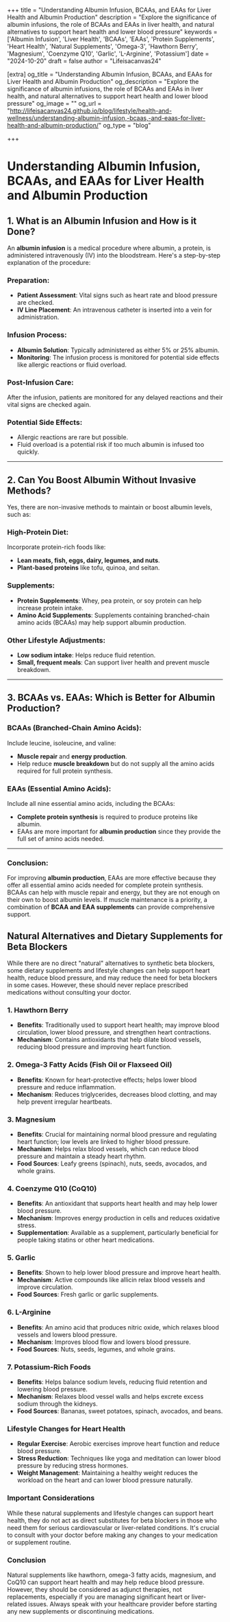 +++
title = "Understanding Albumin Infusion, BCAAs, and EAAs for Liver Health and Albumin Production"
description = "Explore the significance of albumin infusions, the role of BCAAs and EAAs in liver health, and natural alternatives to support heart health and lower blood pressure"
keywords = ['Albumin Infusion', 'Liver Health', 'BCAAs', 'EAAs', 'Protein Supplements', 'Heart Health', 'Natural Supplements', 'Omega-3', 'Hawthorn Berry', 'Magnesium', 'Coenzyme Q10', 'Garlic', 'L-Arginine', 'Potassium']
date = "2024-10-20"
draft = false
author = "Lifeisacanvas24"

[extra]
og_title = "Understanding Albumin Infusion, BCAAs, and EAAs for Liver Health and Albumin Production"
og_description = "Explore the significance of albumin infusions, the role of BCAAs and EAAs in liver health, and natural alternatives to support heart health and lower blood pressure"
og_image = ""
og_url = "http://lifeisacanvas24.github.io/blog/lifestyle/health-and-wellness/understanding-albumin-infusion,-bcaas,-and-eaas-for-liver-health-and-albumin-production/"
og_type = "blog"

<script type="application/ld+json">
{
  "@context": "https://schema.org",
  "@type": "BlogPosting",
  "name": "Understanding Albumin Infusion, BCAAs, and EAAs for Liver Health and Albumin Production",
  "description": "Explore the significance of albumin infusions, the role of BCAAs and EAAs in liver health, and natural alternatives to support heart health and lower blood pressure",
  "url": "http://lifeisacanvas24.github.io/blog/lifestyle/health-and-wellness/understanding-albumin-infusion,-bcaas,-and-eaas-for-liver-health-and-albumin-production/",
  "author": "Lifeisacanvas24",
  "datePublished": "2024-10-20"
}
</script>
+++
# Understanding Albumin Infusion, BCAAs, and EAAs for Liver Health and Albumin Production

## 1. What is an Albumin Infusion and How is it Done?

An **albumin infusion** is a medical procedure where albumin, a protein, is administered intravenously (IV) into the bloodstream. Here\'s a step-by-step explanation of the procedure:

### Preparation:
- **Patient Assessment**: Vital signs such as heart rate and blood pressure are checked.
- **IV Line Placement**: An intravenous catheter is inserted into a vein for administration.

### Infusion Process:
- **Albumin Solution**: Typically administered as either 5% or 25% albumin.
- **Monitoring**: The infusion process is monitored for potential side effects like allergic reactions or fluid overload.

### Post-Infusion Care:
After the infusion, patients are monitored for any delayed reactions and their vital signs are checked again.

### Potential Side Effects:
- Allergic reactions are rare but possible.
- Fluid overload is a potential risk if too much albumin is infused too quickly.

---

## 2. Can You Boost Albumin Without Invasive Methods?

Yes, there are non-invasive methods to maintain or boost albumin levels, such as:

### High-Protein Diet:
Incorporate protein-rich foods like:
- **Lean meats, fish, eggs, dairy, legumes, and nuts**.
- **Plant-based proteins** like tofu, quinoa, and seitan.

### Supplements:
- **Protein Supplements**: Whey, pea protein, or soy protein can help increase protein intake.
- **Amino Acid Supplements**: Supplements containing branched-chain amino acids (BCAAs) may help support albumin production.

### Other Lifestyle Adjustments:
- **Low sodium intake**: Helps reduce fluid retention.
- **Small, frequent meals**: Can support liver health and prevent muscle breakdown.

---

## 3. BCAAs vs. EAAs: Which is Better for Albumin Production?

### **BCAAs (Branched-Chain Amino Acids)**:
Include leucine, isoleucine, and valine:
- **Muscle repair** and **energy production**.
- Help reduce **muscle breakdown** but do not supply all the amino acids required for full protein synthesis.

### **EAAs (Essential Amino Acids)**:
Include all nine essential amino acids, including the BCAAs:
- **Complete protein synthesis** is required to produce proteins like albumin.
- EAAs are more important for **albumin production** since they provide the full set of amino acids needed.

---

### Conclusion:
For improving **albumin production**, EAAs are more effective because they offer all essential amino acids needed for complete protein synthesis. BCAAs can help with muscle repair and energy, but they are not enough on their own to boost albumin levels.
If muscle maintenance is a priority, a combination of **BCAA and EAA supplements** can provide comprehensive support.

## Natural Alternatives and Dietary Supplements for Beta Blockers

While there are no direct \"natural\" alternatives to synthetic beta blockers, some dietary supplements and lifestyle changes can help support heart health, reduce blood pressure, and may reduce the need for beta blockers in some cases. However, these should never replace prescribed medications without consulting your doctor.

### 1. Hawthorn Berry
- **Benefits**: Traditionally used to support heart health; may improve blood circulation, lower blood pressure, and strengthen heart contractions.
- **Mechanism**: Contains antioxidants that help dilate blood vessels, reducing blood pressure and improving heart function.

### 2. Omega-3 Fatty Acids (Fish Oil or Flaxseed Oil)
- **Benefits**: Known for heart-protective effects; helps lower blood pressure and reduce inflammation.
- **Mechanism**: Reduces triglycerides, decreases blood clotting, and may help prevent irregular heartbeats.

### 3. Magnesium
- **Benefits**: Crucial for maintaining normal blood pressure and regulating heart function; low levels are linked to higher blood pressure.
- **Mechanism**: Helps relax blood vessels, which can reduce blood pressure and maintain a steady heart rhythm.
- **Food Sources**: Leafy greens (spinach), nuts, seeds, avocados, and whole grains.

### 4. Coenzyme Q10 (CoQ10)
- **Benefits**: An antioxidant that supports heart health and may help lower blood pressure.
- **Mechanism**: Improves energy production in cells and reduces oxidative stress.
- **Supplementation**: Available as a supplement, particularly beneficial for people taking statins or other heart medications.

### 5. Garlic
- **Benefits**: Shown to help lower blood pressure and improve heart health.
- **Mechanism**: Active compounds like allicin relax blood vessels and improve circulation.
- **Food Sources**: Fresh garlic or garlic supplements.

### 6. L-Arginine
- **Benefits**: An amino acid that produces nitric oxide, which relaxes blood vessels and lowers blood pressure.
- **Mechanism**: Improves blood flow and lowers blood pressure.
- **Food Sources**: Nuts, seeds, legumes, and whole grains.

### 7. Potassium-Rich Foods
- **Benefits**: Helps balance sodium levels, reducing fluid retention and lowering blood pressure.
- **Mechanism**: Relaxes blood vessel walls and helps excrete excess sodium through the kidneys.
- **Food Sources**: Bananas, sweet potatoes, spinach, avocados, and beans.

### Lifestyle Changes for Heart Health
- **Regular Exercise**: Aerobic exercises improve heart function and reduce blood pressure.
- **Stress Reduction**: Techniques like yoga and meditation can lower blood pressure by reducing stress hormones.
- **Weight Management**: Maintaining a healthy weight reduces the workload on the heart and can lower blood pressure naturally.

### Important Considerations
While these natural supplements and lifestyle changes can support heart health, they do not act as direct substitutes for beta blockers in those who need them for serious cardiovascular or liver-related conditions. It\'s crucial to consult with your doctor before making any changes to your medication or supplement routine.

### Conclusion
Natural supplements like hawthorn, omega-3 fatty acids, magnesium, and CoQ10 can support heart health and may help reduce blood pressure. However, they should be considered as adjunct therapies, not replacements, especially if you are managing significant heart or liver-related issues. Always speak with your healthcare provider before starting any new supplements or discontinuing medications.

